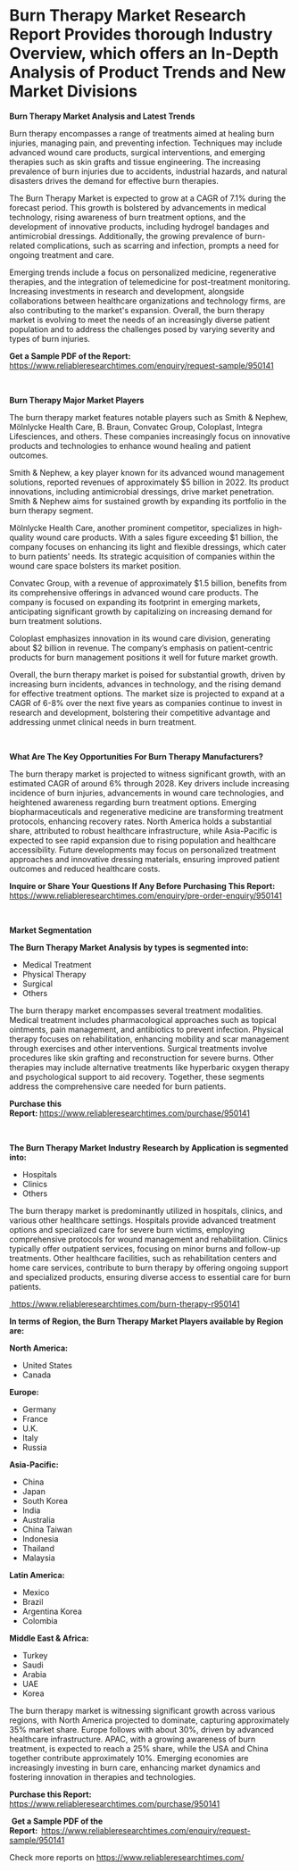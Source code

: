 <p><h1>Burn Therapy Market Research Report Provides thorough Industry Overview, which offers an In-Depth Analysis of Product Trends and New Market Divisions</h1></p><p><strong>Burn Therapy Market Analysis and Latest Trends</strong></p>
<p><p>Burn therapy encompasses a range of treatments aimed at healing burn injuries, managing pain, and preventing infection. Techniques may include advanced wound care products, surgical interventions, and emerging therapies such as skin grafts and tissue engineering. The increasing prevalence of burn injuries due to accidents, industrial hazards, and natural disasters drives the demand for effective burn therapies.</p><p>The Burn Therapy Market is expected to grow at a CAGR of 7.1% during the forecast period. This growth is bolstered by advancements in medical technology, rising awareness of burn treatment options, and the development of innovative products, including hydrogel bandages and antimicrobial dressings. Additionally, the growing prevalence of burn-related complications, such as scarring and infection, prompts a need for ongoing treatment and care. </p><p>Emerging trends include a focus on personalized medicine, regenerative therapies, and the integration of telemedicine for post-treatment monitoring. Increasing investments in research and development, alongside collaborations between healthcare organizations and technology firms, are also contributing to the market's expansion. Overall, the burn therapy market is evolving to meet the needs of an increasingly diverse patient population and to address the challenges posed by varying severity and types of burn injuries.</p></p>
<p><strong>Get a Sample PDF of the Report:&nbsp;</strong> <a href="https://www.reliableresearchtimes.com/enquiry/request-sample/950141?utm_campaign=2733&utm_medium=2&utm_source=Github&utm_content=ia&utm_term=05032025&utm_id=burn-therapy">https://www.reliableresearchtimes.com/enquiry/request-sample/950141</a></p>
<p>&nbsp;</p>
<p><strong>Burn Therapy Major Market Players</strong></p>
<p><p>The burn therapy market features notable players such as Smith & Nephew, Mölnlycke Health Care, B. Braun, Convatec Group, Coloplast, Integra Lifesciences, and others. These companies increasingly focus on innovative products and technologies to enhance wound healing and patient outcomes.</p><p>Smith & Nephew, a key player known for its advanced wound management solutions, reported revenues of approximately $5 billion in 2022. Its product innovations, including antimicrobial dressings, drive market penetration. Smith & Nephew aims for sustained growth by expanding its portfolio in the burn therapy segment.</p><p>Mölnlycke Health Care, another prominent competitor, specializes in high-quality wound care products. With a sales figure exceeding $1 billion, the company focuses on enhancing its light and flexible dressings, which cater to burn patients' needs. Its strategic acquisition of companies within the wound care space bolsters its market position.</p><p>Convatec Group, with a revenue of approximately $1.5 billion, benefits from its comprehensive offerings in advanced wound care products. The company is focused on expanding its footprint in emerging markets, anticipating significant growth by capitalizing on increasing demand for burn treatment solutions.</p><p>Coloplast emphasizes innovation in its wound care division, generating about $2 billion in revenue. The company’s emphasis on patient-centric products for burn management positions it well for future market growth.</p><p>Overall, the burn therapy market is poised for substantial growth, driven by increasing burn incidents, advances in technology, and the rising demand for effective treatment options. The market size is projected to expand at a CAGR of 6-8% over the next five years as companies continue to invest in research and development, bolstering their competitive advantage and addressing unmet clinical needs in burn treatment.</p></p>
<p>&nbsp;</p>
<p><strong>What Are The Key Opportunities For Burn Therapy Manufacturers?</strong></p>
<p><p>The burn therapy market is projected to witness significant growth, with an estimated CAGR of around 6% through 2028. Key drivers include increasing incidence of burn injuries, advancements in wound care technologies, and heightened awareness regarding burn treatment options. Emerging biopharmaceuticals and regenerative medicine are transforming treatment protocols, enhancing recovery rates. North America holds a substantial share, attributed to robust healthcare infrastructure, while Asia-Pacific is expected to see rapid expansion due to rising population and healthcare accessibility. Future developments may focus on personalized treatment approaches and innovative dressing materials, ensuring improved patient outcomes and reduced healthcare costs.</p></p>
<p><strong>Inquire or Share Your Questions If Any Before Purchasing This Report:</strong> <a href="https://www.reliableresearchtimes.com/enquiry/pre-order-enquiry/950141?utm_campaign=2733&utm_medium=2&utm_source=Github&utm_content=ia&utm_term=05032025&utm_id=burn-therapy">https://www.reliableresearchtimes.com/enquiry/pre-order-enquiry/950141</a></p>
<p>&nbsp;</p>
<p><strong>Market Segmentation</strong></p>
<p><strong>The Burn Therapy Market Analysis by types is segmented into:</strong></p>
<p><ul><li>Medical Treatment</li><li>Physical Therapy</li><li>Surgical</li><li>Others</li></ul></p>
<p><p>The burn therapy market encompasses several treatment modalities. Medical treatment includes pharmacological approaches such as topical ointments, pain management, and antibiotics to prevent infection. Physical therapy focuses on rehabilitation, enhancing mobility and scar management through exercises and other interventions. Surgical treatments involve procedures like skin grafting and reconstruction for severe burns. Other therapies may include alternative treatments like hyperbaric oxygen therapy and psychological support to aid recovery. Together, these segments address the comprehensive care needed for burn patients.</p></p>
<p><strong>Purchase this Report:&nbsp;</strong><a href="https://www.reliableresearchtimes.com/purchase/950141?utm_campaign=2733&utm_medium=2&utm_source=Github&utm_content=ia&utm_term=05032025&utm_id=burn-therapy">https://www.reliableresearchtimes.com/purchase/950141</a></p>
<p>&nbsp;</p>
<p><strong>The Burn Therapy Market Industry Research by Application is segmented into:</strong></p>
<p><ul><li>Hospitals</li><li>Clinics</li><li>Others</li></ul></p>
<p><p>The burn therapy market is predominantly utilized in hospitals, clinics, and various other healthcare settings. Hospitals provide advanced treatment options and specialized care for severe burn victims, employing comprehensive protocols for wound management and rehabilitation. Clinics typically offer outpatient services, focusing on minor burns and follow-up treatments. Other healthcare facilities, such as rehabilitation centers and home care services, contribute to burn therapy by offering ongoing support and specialized products, ensuring diverse access to essential care for burn patients.</p></p>
<p><a href="https://www.reliableresearchtimes.com/burn-therapy-r950141?utm_campaign=2733&utm_medium=2&utm_source=Github&utm_content=ia&utm_term=05032025&utm_id=burn-therapy">&nbsp;https://www.reliableresearchtimes.com/burn-therapy-r950141</a></p>
<p><strong>In terms of Region, the Burn Therapy Market Players available by Region are:</strong></p>
<p>
    <p> <strong> North America: </strong>
        <ul>
            <li>United States</li>
            <li>Canada</li>
        </ul>
        </p> 
    <p> <strong> Europe: </strong>
        <ul>
            <li>Germany</li>
            <li>France</li>
            <li>U.K.</li>
            <li>Italy</li>
            <li>Russia</li>
        </ul>
        </p> 
    <p> <strong> Asia-Pacific: </strong>
        <ul>
            <li>China</li>
            <li>Japan</li>
            <li>South Korea</li>
            <li>India</li>
            <li>Australia</li>
            <li>China Taiwan</li>
            <li>Indonesia</li>
            <li>Thailand</li>
            <li>Malaysia</li>
        </ul>
        </p> 
    <p> <strong> Latin America: </strong>
        <ul>
            <li>Mexico</li>
            <li>Brazil</li>
            <li>Argentina Korea</li>
            <li>Colombia</li>
        </ul>
        </p> 
    <p> <strong> Middle East & Africa: </strong>
        <ul>
            <li>Turkey</li>
            <li>Saudi</li>
            <li>Arabia</li>
            <li>UAE</li>
            <li>Korea</li>
        </ul>
    </p>
    </p>
<p><p>The burn therapy market is witnessing significant growth across various regions, with North America projected to dominate, capturing approximately 35% market share. Europe follows with about 30%, driven by advanced healthcare infrastructure. APAC, with a growing awareness of burn treatment, is expected to reach a 25% share, while the USA and China together contribute approximately 10%. Emerging economies are increasingly investing in burn care, enhancing market dynamics and fostering innovation in therapies and technologies.</p></p>
<p><strong>Purchase this Report: </strong><a href="https://www.reliableresearchtimes.com/purchase/950141?utm_campaign=2733&utm_medium=2&utm_source=Github&utm_content=ia&utm_term=05032025&utm_id=burn-therapy">https://www.reliableresearchtimes.com/purchase/950141</a></p>
<p>&nbsp;<strong>Get a Sample PDF of the Report:&nbsp;&nbsp;</strong><a href="https://www.reliableresearchtimes.com/enquiry/request-sample/950141?utm_campaign=2733&utm_medium=2&utm_source=Github&utm_content=ia&utm_term=05032025&utm_id=burn-therapy">https://www.reliableresearchtimes.com/enquiry/request-sample/950141</a></p>
<p><strong></strong></p>
<p>Check more reports on <a href="https://www.reliableresearchtimes.com/?utm_campaign=2733&utm_medium=2&utm_source=Github&utm_content=ia&utm_term=05032025&utm_id=burn-therapy">https://www.reliableresearchtimes.com/</a></p>